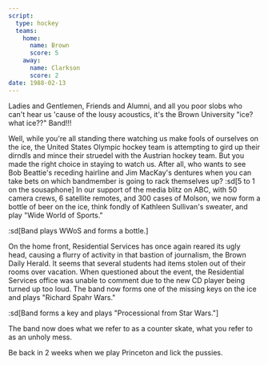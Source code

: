 ```yaml
---
script:
  type: hockey
  teams:
    home:
      name: Brown
      score: 5
    away:
      name: Clarkson
      score: 2
date: 1988-02-13
---
```


Ladies and Gentlemen, Friends and Alumni, and all you poor slobs who can't hear us 'cause of the lousy acoustics, it's the Brown University "ice? what ice??" Band!!!

Well, while you're all standing there watching us make fools of ourselves on the ice, the United States Olympic hockey team is attempting to gird up their dirndls and mince their struedel with the Austrian hockey team. But you made the right choice in staying to watch us. After all, who wants to see Bob Beattie's receding hairline and Jim MacKay's dentures when you can take bets on which bandmember is going to rack themselves up? :sd[5 to 1 on the sousaphone] In our support of the media blitz on ABC, with 50 camera crews, 6 satellite remotes, and 300 cases of Molson, we now form a bottle of beer on the ice, think fondly of Kathleen Sullivan's sweater, and play "Wide World of Sports."

:sd[Band plays WWoS and forms a bottle.]

On the home front, Residential Services has once again reared its ugly head, causing a flurry of activity in that bastion of journalism, the Brown Daily Herald. It seems that several students had items stolen out of their rooms over vacation. When questioned about the event, the Residential Services office was unable to comment due to the new CD player being turned up too loud. The band now forms one of the missing keys on the ice and plays "Richard Spahr Wars."

:sd[Band forms a key and plays "Processional from Star Wars."]

The band now does what we refer to as a counter skate, what you refer to as an unholy mess.

Be back in 2 weeks when we play Princeton and lick the pussies.
